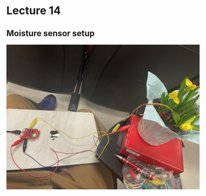 # Lecture 14

## Moisture sensor setup

![Moisture sensor setup](./figures/moisture-sensor-setup.jpg)